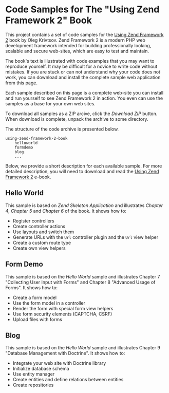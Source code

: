 Code Samples for The "Using Zend Framework 2" Book 
==================================================

This project contains a set of code samples for the [Using Zend Framework 2](https://leanpub.com/using-zend-framework-2)
book by Oleg Krivtsov. Zend Framework 2 is a modern PHP web development framework intended for
building professionally looking, scalable and secure web-sites, which are 
easy to test and maintain.

The book's text is illustrated with code examples that you may want to
reproduce yourself. It may be difficult for a novice to write code without 
mistakes. If you are stuck or can not understand why your code does not work, 
you can download and install the complete sample web application from this page. 

Each sample described on this page is a complete web-site you can install and 
run yourself to see Zend Framework 2 in action. You even can use the samples as 
a base for your own web sites.

To download all samples as a ZIP arcive, click the *Download ZIP* button. 
When download is complete, unpack the archive to some directory.

The structure of the code archive is presented below. 

~~~
using-zend-framework-2-book
	helloworld
	formdemo
	blog
	...
~~~

Below, we provide a short description for each available sample. For more detailed
description, you will need to download and read the [Using Zend Framework 2](https://leanpub.com/using-zend-framework-2) 
e-book.

## Hello World

This sample is based on *Zend Skeleton Application* and illustrates *Chapter 4*, 
*Chapter 5* and *Chapter 6* of the book. It shows how to:

 * Register controllers
 * Create controller actions
 * Use layouts and switch them
 * Generate URLs with the `Url` controller plugin and the `Url` view helper
 * Create a custom route type
 * Create own view helpers
 

## Form Demo

This sample is based on the *Hello World* sample and illustrates 
Chapter 7 "Collecting User Input with Forms" and Chapter 8 "Advanced Usage of Forms".
It shows how to:

 * Create a form model
 * Use the form model in a controller
 * Render the form with special form view helpers
 * Use form security elements (CAPTCHA, CSRF)
 * Upload files with forms

## Blog
 
This sample is based on the *Hello World* sample and illustrates 
Chapter 9 "Database Management with Doctrine".
It shows how to:

 * Integrate your web site with Doctrine library
 * Initialize database schema
 * Use entity manager
 * Create entities and define relations between entities 
 * Create repositories
 
